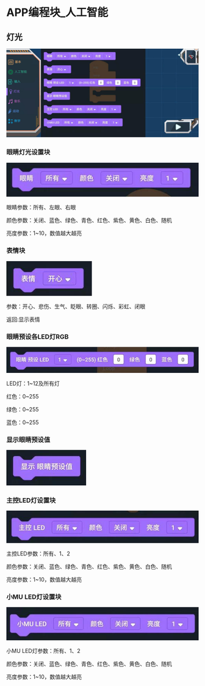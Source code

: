 # APP编程块_人工智能

## 灯光

![](./images/MoonBot_APP_Light.jpg)

### 眼睛灯光设置块

![](./images/MoonBot_APP_Light0.jpg)

眼睛参数：所有、左眼、右眼

颜色参数：关闭、蓝色、绿色、青色、红色、紫色、黄色、白色、随机

亮度参数：1~10，数值越大越亮

### 表情块

![](./images/MoonBot_APP_Light1.jpg)

参数：开心、悲伤、生气、眨眼、转圈、闪烁、彩虹、闭眼

返回:显示表情

### 眼睛预设各LED灯RGB

![](./images/MoonBot_APP_Light2.jpg)

LED灯：1~12及所有灯

红色：0~255

绿色：0~255

蓝色：0~255

### 显示眼睛预设值

![](./images/MoonBot_APP_Light3.jpg)

### 主控LED灯设置块

![](./images/MoonBot_APP_Light4.jpg)

主控LED参数：所有、1、2

颜色参数：关闭、蓝色、绿色、青色、红色、紫色、黄色、白色、随机

亮度参数：1~10，数值越大越亮

### 小MU LED灯设置块

![](./images/MoonBot_APP_Light5.jpg)

小MU LED灯参数：所有、1、2

颜色参数：关闭、蓝色、绿色、青色、红色、紫色、黄色、白色、随机

亮度参数：1~10，数值越大越亮


